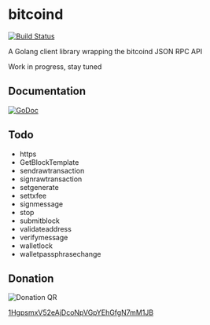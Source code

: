 bitcoind
===========
[![Build Status](https://travis-ci.org/Toorop/go-bitcoind.svg)](https://travis-ci.org/Toorop/go-bitcoind)


A Golang client library wrapping the bitcoind JSON RPC API

Work in progress, stay tuned

Documentation
-----
[![GoDoc](https://godoc.org/github.com/Toorop/go-bitcoind?status.png)](https://godoc.org/github.com/Toorop/go-bitcoind)

Todo
-----
* https
* GetBlockTemplate
* sendrawtransaction
* signrawtransaction
* setgenerate
* settxfee
* signmessage
* stop
* submitblock
* validateaddress
* verifymessage
* walletlock
* walletpassphrasechange

Donation
------

![Donation QR](http://api.qrserver.com/v1/create-qr-code/?size=200x200&data=bitcoin:1HgpsmxV52eAjDcoNpVGpYEhGfgN7mM1JB%3Flabel%3DToorop)

[1HgpsmxV52eAjDcoNpVGpYEhGfgN7mM1JB](http://tinyurl.com/mccsoez)
